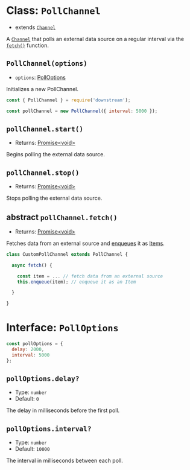 # Class: `PollChannel`

- extends [`Channel`](./channel.md)

A [`Channel`](./channel.md) that polls an external data source on a regular interval via the [`fetch()`](#abstract-pollChannel.fetch()) function.

## `PollChannel(options)`

- `options`: [PollOptions](#Interface-PollOptions)

Initializes a new PollChannel.

```javascript
const { PollChannel } = require('downstream');

const pollChannel = new PollChannel({ interval: 5000 });
```

## `pollChannel.start()`
- Returns: [Promise\<void\>](https://developer.mozilla.org/en-US/docs/Web/JavaScript/Reference/Global_Objects/Promise)

Begins polling the external data source.

## `pollChannel.stop()`
- Returns: [Promise\<void\>](https://developer.mozilla.org/en-US/docs/Web/JavaScript/Reference/Global_Objects/Promise)

Stops polling the external data source.

## abstract `pollChannel.fetch()`
- Returns: [Promise\<void\>](https://developer.mozilla.org/en-US/docs/Web/JavaScript/Reference/Global_Objects/Promise)

Fetches data from an external source and [enqueues](./channel.md#channel.enqueue(item)) it as [Items](../item.md).

```javascript
class CustomPollChannel extends PollChannel {

  async fetch() {

    const item = ... // fetch data from an external source
    this.enqueue(item); // enqueue it as an Item

  }

}
```

# Interface: `PollOptions`

```javascript
const pollOptions = {
  delay: 2000,
  interval: 5000
};
```

## `pollOptions.delay?`
- Type: `number`
- Default: `0`

The delay in milliseconds before the first poll.

## `pollOptions.interval?`
- Type: `number`
- Default: `10000`

The interval in milliseconds between each poll.

